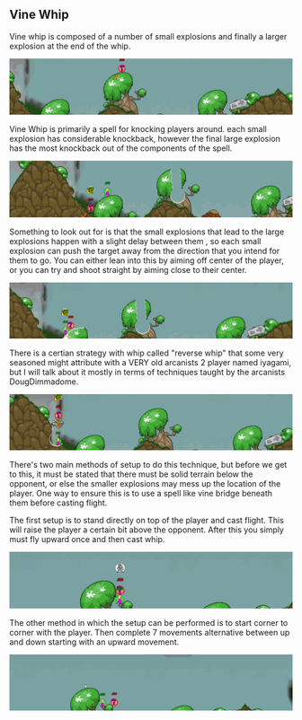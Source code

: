 ## Vine Whip


Vine whip is composed of a number of small explosions and finally a larger explosion at the end of the whip.


![vinewhip1](https://raw.githubusercontent.com/1IlIl/wikidata/main/nature/gifs/vinewhip1.gif)


Vine Whip is primarily a spell for knocking players around. each small explosion has considerable knockback, however the final large explosion has the most knockback out of the components of the spell. 


![vinewhip2](https://raw.githubusercontent.com/1IlIl/wikidata/main/nature/gifs/vinewhip2.gif)


Something to look out for is that the small explosions that lead to the large explosions happen with a slight delay between them , so each small explosion can push the target away from the direction that you intend for them to go. You can either lean into this by aiming off center of the player, or you can try and shoot straight by aiming close to their center.



![vinewhip3](https://raw.githubusercontent.com/1IlIl/wikidata/main/nature/gifs/vinewhip3.gif)



There is a certian strategy with whip called "reverse whip" that some very seasoned might attribute with a VERY old arcanists 2 player named iyagami, but I will talk about it mostly in terms of techniques taught by the arcanists DougDimmadome.


![vinewhip4](https://raw.githubusercontent.com/1IlIl/wikidata/main/nature/gifs/vinewhip4.gif)


There's two main methods of setup to do this technique, but before we get to this, it must be stated that there must be solid terrain below the opponent, or else the smaller explosions may mess up the location of the player. One way to ensure this is to use a spell like vine bridge beneath them before casting flight.


The first setup is to stand directly on top of the player and cast flight. This will raise the player a certain bit above the opponent. After this you simply must fly upward once and then cast whip.


![vinewhip5](https://raw.githubusercontent.com/1IlIl/wikidata/main/nature/gifs/vinewhip5.gif)


The other method in which the setup can be performed is to start corner to corner with the player. Then complete 7 movements alternative between up and down starting with an upward movement.


![vinewhip6](https://raw.githubusercontent.com/1IlIl/wikidata/main/nature/gifs/vinewhip6.gif)
